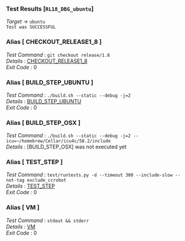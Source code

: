 ### Test Results [`RL18_DBG_ubuntu`]   
*Target* -> `ubuntu`   
`Test was SUCCESSFUL`

### Alias [ CHECKOUT_RELEASE1_8 ]   
*Test Command* : `git checkout release/1.8`   
*Details*      : [CHECKOUT_RELEASE1_8](https://github.com/CCRobot/TestResults/blob/20180205T235843RL18_DBG_ubuntu/CHECKOUT_RELEASE1_8_0.md)   
*Exit Code*    : 0   

   
### Alias [ BUILD_STEP_UBUNTU ]   
*Test Command* : `./build.sh --static --debug -j=2`   
*Details*      : [BUILD_STEP_UBUNTU](https://github.com/CCRobot/TestResults/blob/20180205T235843RL18_DBG_ubuntu/BUILD_STEP_UBUNTU_1.md)   
*Exit Code*    : 0   

   
### Alias [ BUILD_STEP_OSX ]   
*Test Command* : `./build.sh --static --debug -j=2 --icu=~/homebrew/Cellar/icu4c/58.2/include`   
*Details*      : [BUILD_STEP_OSX] was not executed yet   

   
### Alias [ TEST_STEP ]   
*Test Command* : `test/runtests.py -d --timeout 300 --include-slow --not-tag exclude_ccrobot`   
*Details*      : [TEST_STEP](https://github.com/CCRobot/TestResults/blob/20180205T235843RL18_DBG_ubuntu/TEST_STEP_3.md)   
*Exit Code*    : 0   

   
### Alias [ VM ]   
*Test Command* : `stdout && stderr`   
*Details*      : [VM](https://github.com/CCRobot/TestResults/blob/20180205T235843RL18_DBG_ubuntu/VM_4.md)   
*Exit Code*    : 0   

   
